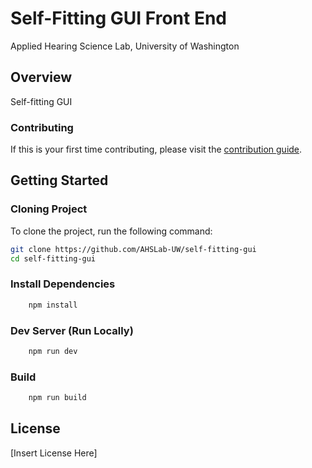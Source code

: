 # Self-Fitting GUI Front End
Applied Hearing Science Lab, University of Washington
## Overview
Self-fitting GUI

### Contributing
If this is your first time contributing, please visit the [contribution guide](CONTRIBUTING.md).

## Getting Started
### Cloning Project
To clone the project, run the following command:
```bash
git clone https://github.com/AHSLab-UW/self-fitting-gui
cd self-fitting-gui
```

### Install Dependencies
```bash
    npm install
```

### Dev Server (Run Locally)
```bash
    npm run dev
```

### Build
```bash
    npm run build
```

## License
[Insert License Here]


